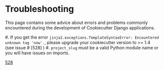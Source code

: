 Troubleshooting
===============

This page contains some advice about errors and problems commonly encountered 
during the development of Cookiecutter Django applications.

#. If you get the error ``jinja2.exceptions.TemplateSyntaxError: Encountered unknown tag 'now'.``, 
please upgrade your cookiecutter version to >= 1.4 (see issue # [528] )
#. ``project_slug`` must be a valid Python module name or you will have issues on imports.

[528](https://github.com/pydanny/cookiecutter-django/issues/528#issuecomment-212650373)
